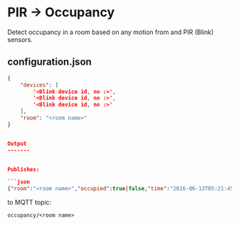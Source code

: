 PIR -> Occupancy
=================

Detect occupancy in a room based on any motion from and PIR (Blink) sensors.



configuration.json
------------------

```json
{
	"devices": [
		'<Blink device id, no :>',
		'<Blink device id, no :>',
		'<Blink device id, no :>'
	],
	"room": "<room name>"
}


Output
-------


Publishes:

```json
{"room":"<room name>","occupied":true|false,"time":"2016-06-13T05:21:45.750Z"}
```

to MQTT topic:

    occupancy/<room name>
